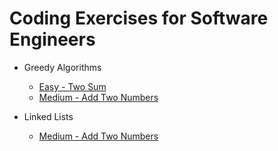 # Coding Exercises for Software Engineers

* Greedy Algorithms
  + [Easy - Two Sum](https://leetcode.com/problems/two-sum/)
  + [Medium - Add Two Numbers](https://leetcode.com/problems/add-two-numbers/)

* Linked Lists
  + [Medium - Add Two Numbers](https://leetcode.com/problems/add-two-numbers/)